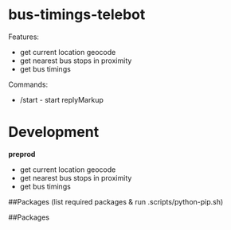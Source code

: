 # bus-timings-telebot

Features:

- get current location geocode
- get nearest bus stops in proximity
- get bus timings

Commands:

- /start - start replyMarkup

# Development

**preprod**

- get current location geocode
- get nearest bus stops in proximity
- get bus timings

##Packages (list required packages & run .scripts/python-pip.sh)

##Packages
